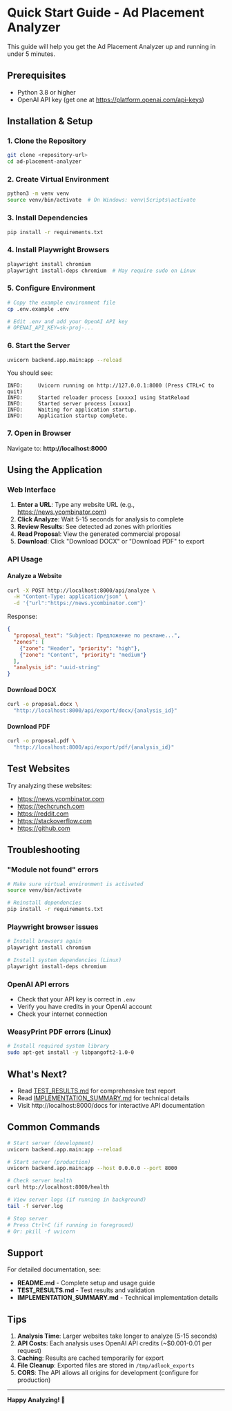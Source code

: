 # Quick Start Guide - Ad Placement Analyzer

This guide will help you get the Ad Placement Analyzer up and running in under 5 minutes.

## Prerequisites

- Python 3.8 or higher
- OpenAI API key (get one at https://platform.openai.com/api-keys)

## Installation & Setup

### 1. Clone the Repository
```bash
git clone <repository-url>
cd ad-placement-analyzer
```

### 2. Create Virtual Environment
```bash
python3 -m venv venv
source venv/bin/activate  # On Windows: venv\Scripts\activate
```

### 3. Install Dependencies
```bash
pip install -r requirements.txt
```

### 4. Install Playwright Browsers
```bash
playwright install chromium
playwright install-deps chromium  # May require sudo on Linux
```

### 5. Configure Environment
```bash
# Copy the example environment file
cp .env.example .env

# Edit .env and add your OpenAI API key
# OPENAI_API_KEY=sk-proj-...
```

### 6. Start the Server
```bash
uvicorn backend.app.main:app --reload
```

You should see:
```
INFO:     Uvicorn running on http://127.0.0.1:8000 (Press CTRL+C to quit)
INFO:     Started reloader process [xxxxx] using StatReload
INFO:     Started server process [xxxxx]
INFO:     Waiting for application startup.
INFO:     Application startup complete.
```

### 7. Open in Browser
Navigate to: **http://localhost:8000**

## Using the Application

### Web Interface

1. **Enter a URL**: Type any website URL (e.g., https://news.ycombinator.com)
2. **Click Analyze**: Wait 5-15 seconds for analysis to complete
3. **Review Results**: See detected ad zones with priorities
4. **Read Proposal**: View the generated commercial proposal
5. **Download**: Click "Download DOCX" or "Download PDF" to export

### API Usage

#### Analyze a Website
```bash
curl -X POST http://localhost:8000/api/analyze \
  -H "Content-Type: application/json" \
  -d '{"url":"https://news.ycombinator.com"}'
```

Response:
```json
{
  "proposal_text": "Subject: Предложение по рекламе...",
  "zones": [
    {"zone": "Header", "priority": "high"},
    {"zone": "Content", "priority": "medium"}
  ],
  "analysis_id": "uuid-string"
}
```

#### Download DOCX
```bash
curl -o proposal.docx \
  "http://localhost:8000/api/export/docx/{analysis_id}"
```

#### Download PDF
```bash
curl -o proposal.pdf \
  "http://localhost:8000/api/export/pdf/{analysis_id}"
```

## Test Websites

Try analyzing these websites:
- https://news.ycombinator.com
- https://techcrunch.com
- https://reddit.com
- https://stackoverflow.com
- https://github.com

## Troubleshooting

### "Module not found" errors
```bash
# Make sure virtual environment is activated
source venv/bin/activate

# Reinstall dependencies
pip install -r requirements.txt
```

### Playwright browser issues
```bash
# Install browsers again
playwright install chromium

# Install system dependencies (Linux)
playwright install-deps chromium
```

### OpenAI API errors
- Check that your API key is correct in `.env`
- Verify you have credits in your OpenAI account
- Check your internet connection

### WeasyPrint PDF errors (Linux)
```bash
# Install required system library
sudo apt-get install -y libpangoft2-1.0-0
```

## What's Next?

- Read [TEST_RESULTS.md](TEST_RESULTS.md) for comprehensive test report
- Read [IMPLEMENTATION_SUMMARY.md](IMPLEMENTATION_SUMMARY.md) for technical details
- Visit http://localhost:8000/docs for interactive API documentation

## Common Commands

```bash
# Start server (development)
uvicorn backend.app.main:app --reload

# Start server (production)
uvicorn backend.app.main:app --host 0.0.0.0 --port 8000

# Check server health
curl http://localhost:8000/health

# View server logs (if running in background)
tail -f server.log

# Stop server
# Press Ctrl+C (if running in foreground)
# Or: pkill -f uvicorn
```

## Support

For detailed documentation, see:
- **README.md** - Complete setup and usage guide
- **TEST_RESULTS.md** - Test results and validation
- **IMPLEMENTATION_SUMMARY.md** - Technical implementation details

## Tips

1. **Analysis Time**: Larger websites take longer to analyze (5-15 seconds)
2. **API Costs**: Each analysis uses OpenAI API credits (~$0.001-0.01 per request)
3. **Caching**: Results are cached temporarily for export
4. **File Cleanup**: Exported files are stored in `/tmp/adlook_exports`
5. **CORS**: The API allows all origins for development (configure for production)

---

**Happy Analyzing! 🚀**
